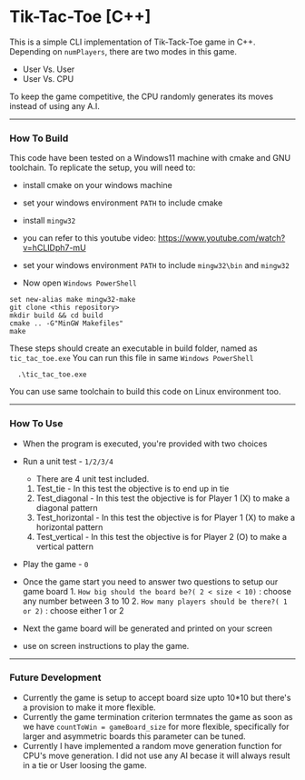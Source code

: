# Tik-Tac-Toe [C++]
This is a simple CLI implementation of Tik-Tack-Toe game in C++.
Depending on `numPlayers`, there are two modes in this game.
+ User Vs. User
+ User Vs. CPU

To keep the game competitive, the CPU randomly generates its moves instead of using any A.I.

---
### How To Build
This code have been tested on a Windows11 machine with cmake and GNU toolchain.
To replicate the setup, you will need to:
+ install cmake on your windows machine
 + set your windows environment `PATH` to include cmake
+ install `mingw32`
 + you can refer to this youtube video: https://www.youtube.com/watch?v=hCLIDph7-mU
 + set your windows environment `PATH` to include `mingw32\bin`  and `mingw32`

+ Now open `Windows PowerShell`


 ```
 set new-alias make mingw32-make
 git clone <this repository>
 mkdir build && cd build
 cmake .. -G"MinGW Makefiles"
 make
 ```

These steps should create an executable in build folder, named as `tic_tac_toe.exe`
You can run this file in same `Windows PowerShell`
```
  .\tic_tac_toe.exe
```

You can use same toolchain to build this code on Linux environment too.

---
### How To Use
+ When the program is executed, you're provided with two choices
 + Run a unit test - `1/2/3/4`
   + There are 4 unit test included.
   1. Test_tie - In this test the objective  is to end up in tie   
   2. Test_diagonal - In this test the objective  is for Player 1 (X) to make a diagonal pattern  
   3. Test_horizontal - In this test the objective  is for Player 1 (X) to make a horizontal pattern     
   4. Test_vertical - In this test the objective  is for Player 2 (O) to make a vertical pattern

  + Play the game - `0`
   + Once the game start you need to answer two questions to setup our game board
    1. `How big should the board be?( 2 < size < 10)` : choose any number between 3 to 10
    2. `How many players should be there?( 1 or 2)` : choose either 1 or 2
  + Next the game board will be generated and printed on your screen
  + use on screen instructions to play the game.

  ---
  ### Future Development
  + Currently the game is setup to accept board size upto 10*10 but there's a provision to make it more flexible.
  + Currently the game termination criterion termnates the game as soon as we have `countToWin = gameBoard_size` for more flexible, specifically for larger and asymmetric boards this parameter can be tuned.
  + Currently I have implemented  a random move generation function for CPU's move generation. I did not use any AI becase it will always result in a tie or User loosing the game.
